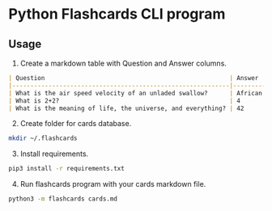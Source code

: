 # Python Flashcards CLI program

## Usage

1. Create a markdown table with Question and Answer columns.
```markdown
| Question                                                   | Answer               |
|------------------------------------------------------------|----------------------|
| What is the air speed velocity of an unladed swallow?      | African or European? |
| What is 2+2?                                               | 4                    |
| What is the meaning of life, the universe, and everything? | 42                   |
```

2. Create folder for cards database.
```bash
mkdir ~/.flashcards
```

3. Install requirements.
```bash
pip3 install -r requirements.txt
```

4. Run flashcards program with your cards markdown file.
```bash
python3 -m flashcards cards.md
```
